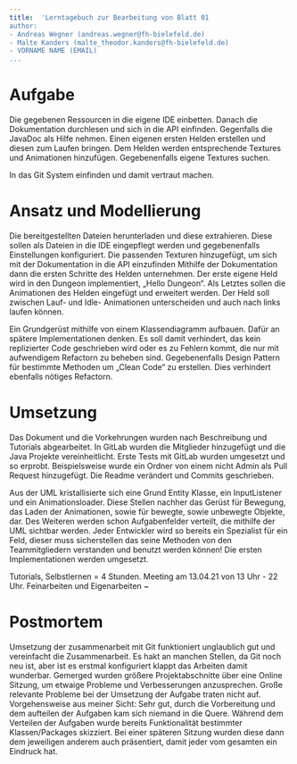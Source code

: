 ```yaml
---
title:  'Lerntagebuch zur Bearbeitung von Blatt 01
author:
- Andreas Wegner (andreas.wegner@fh-bielefeld.de)
- Malte Kanders (malte_theodor.kanders@fh-bielefeld.de)
- VORNAME NAME (EMAIL)
...
```


<!--
Führen Sie zu jedem Aufgabenblatt und zum Projekt (Stationen 3-9) ein
Lerntagebuch in Ihrem Team. Kopieren Sie dazu diese Vorlage und füllen
Sie den Kopf entsprechend aus.

Im Lerntagebuch sollen Sie Ihr Vorgehen bei der Bearbeitung des jeweiligen
Aufgabenblattes vom ersten Schritt bis zur Abgabe der Lösung dokumentieren,
d.h. wie sind Sie die gestellte Aufgabe angegangen (und warum), was war
Ihr Plan und auf welche Probleme sind Sie bei der Umsetzung gestoßen und
wie haben Sie diese Probleme gelöst. Beachten Sie die vorgegebene Struktur.
Für jede Abgabe sollte ungefähr eine DIN-A4-Seite Text erstellt werden,
d.h. ca. 400 Wörter umfassen. Wer das Lerntagebuch nur ungenügend führt
oder es gar nicht mit abgibt, bekommt für die betreffende Abgabe 0 Punkte.

Checken Sie das Lerntagebuch mit in Ihr Projekt/Git-Repo ein.

Schreiben Sie den Text mit [Markdown](https://pandoc.org/MANUAL.html#pandocs-markdown).

Geben Sie das Lerntagebuch stets mit ab. Achtung: Wenn Sie Abbildungen
einbetten (etwa UML-Diagramme), denken Sie daran, diese auch abzugeben!

Beachten Sie auch die Hinweise im [Orga "Bewertung der Aufgaben"](pm_orga.html#punkte)
sowie [Praktikumsblatt "Lerntagebuch"](pm_praktikum.html#lerntagebuch).
-->


# Aufgabe

<!--
Bitte hier die zu lösende Aufgabe kurz in eigenen Worten beschreiben.
-->

Die gegebenen Ressourcen in die eigene IDE einbetten.
Danach die Dokumentation durchlesen und sich in die API einfinden.
Gegenfalls die JavaDoc als Hilfe nehmen.
Einen eigenen ersten Helden erstellen und diesen zum Laufen bringen.
Dem Helden werden entsprechende Textures und Animationen hinzufügen.
Gegebenenfalls eigene Textures suchen.

In das Git System einfinden und damit vertraut machen.


# Ansatz und Modellierung

<!--
Bitte hier den Lösungsansatz kurz beschreiben:
-   Wie sollte die Aufgabe gelöst werden?
-   Welche Techniken wollten Sie einsetzen?
-   Wie sah Ihre Modellierung aus (UML-Diagramm)?
-   Worauf müssen Sie konkret achten?
-->

Die bereitgestellten Dateien herunterladen und diese extrahieren.
Diese sollen als Dateien in die IDE eingepflegt werden und gegebenenfalls
Einstellungen konfiguriert.
Die passenden Texturen hinzugefügt, um sich mit der Dokumentation in die API
einzufinden
Mithilfe der Dokumentation dann die ersten Schritte des Helden unternehmen.
Der erste eigene Held wird in den Dungeon implementiert, „Hello Dungeon“.
Als Letztes sollen die Animationen des Helden eingefügt und erweitert werden.
Der Held soll zwischen Lauf- und Idle- Animationen unterscheiden und auch nach links
laufen können.

Ein Grundgerüst mithilfe von einem Klassendiagramm aufbauen.
Dafür an spätere Implementationen denken.
Es soll damit verhindert, das kein replizierter Code geschrieben wird oder es zu Fehlern
kommt, die nur mit aufwendigem Refactorn zu beheben sind.
Gegebenenfalls Design Pattern für bestimmte Methoden um „Clean Code“ zu erstellen.
Dies verhindert ebenfalls nötiges Refactorn.


# Umsetzung

<!--
Bitte hier die Umsetzung der Lösung kurz beschreiben:
-   Was haben Sie gemacht,
-   an welchem Datum haben sie es gemacht,
-   wie lange hat es gedauert,
-   was war das Ergebnis?
-->

Das Dokument und die Vorkehrungen wurden nach Beschreibung und Tutorials abgearbeitet.
In GitLab wurden die Mitglieder hinzugefügt und die Java Projekte vereinheitlicht.
Erste Tests mit GitLab wurden umgesetzt und so erprobt.
Beispielsweise wurde ein Ordner von einem nicht Admin als Pull Request hinzugefügt.
Die Readme verändert und Commits geschrieben.

Aus der UML kristallisierte sich eine
Grund Entity Klasse, ein InputListener und ein Animationsloader.
Diese Stellen nachher das Gerüst für Bewegung, das Laden der Animationen, sowie
für bewegte, sowie unbewegte Objekte, dar.
Des Weiteren werden schon Aufgabenfelder verteilt, die mithilfe der UML sichtbar werden.
Jeder Entwickler wird so bereits ein Spezialist für ein Feld, dieser muss sicherstellen das seine Methoden von den Teammitgliedern verstanden und benutzt werden können!
Die ersten Implementationen werden umgesetzt.

Tutorials, Selbstlernen = 4 Stunden.
Meeting am 13.04.21 von 13 Uhr - 22 Uhr.
Feinarbeiten und Eigenarbeiten ~

# Postmortem

<!--
Bitte blicken Sie auf die Aufgabe, Ihren Lösungsansatz und die Umsetzung
kritisch zurück:
-   Was hat funktioniert, was nicht? Würden Sie noch einmal so vorgehen?
-   Welche Probleme sind bei der Umsetzung Ihres Lösungsansatzes aufgetreten?
-   Wie haben Sie die Probleme letztlich gelöst?
-->

Umsetzung der zusammenarbeit mit Git funktioniert unglaublich gut und vereinfacht die Zusammenarbeit.
Es hakt an manchen Stellen, da Git noch neu ist, aber ist es erstmal konfiguriert klappt das
Arbeiten damit wunderbar.
Gemerged wurden größere Projektabschnitte über eine Online Sitzung, um etwaige Probleme und Verbesserungen anzusprechen.
Große relevante Probleme bei der Umsetzung der Aufgabe traten nicht auf.
Vorgehensweise aus meiner Sicht: Sehr gut, durch die Vorbereitung und dem aufteilen der Aufgaben kam sich niemand in die 
Quere. Während dem Verteilen der Aufgaben wurde bereits Funktionalität bestimmter Klassen/Packages skizziert.
Bei einer späteren Sitzung wurden diese dann dem jeweiligen anderem auch präsentiert, damit jeder vom gesamten ein 
Eindruck hat.

